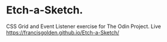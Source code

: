 # Etch-a-Sketch. 
CSS Grid and Event Listener exercise for The Odin Project. Live https://francisgolden.github.io/Etch-a-Sketch/

